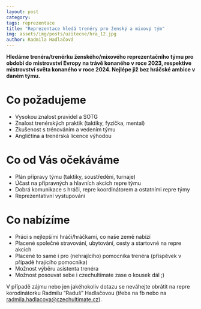 ```yaml
---
layout: post
category:
tags: reprezentace
title: "Reprezentace hledá trenéry pro ženský a mixový tým"
img: assets/img/posts/uzitecne/hra_12.jpg
author: Radmila Hadlačová
---
```


**Hledáme trenéra/trenérku ženského/mixového reprezentačního týmu pro období do mistrovství Evropy na trávě konaného v roce 2023, respektive mistrovství světa konaného v roce 2024. Nejlépe již bez hráčské ambice v daném týmu.**

# Co požadujeme
- Vysokou znalost pravidel a SOTG
- Znalost trenérských praktik (taktiky,  fyzička, mental)
- Zkušenost s trénováním a vedením týmu
- Angličtina a trenérská licence výhodou

# Co od Vás očekáváme
- Plán přípravy týmu (taktiky, soustředění, turnaje) 
- Účast na přípravných a hlavních akcích repre týmu
- Dobrá komunikace s hráči, repre koordinátorem a ostatními repre týmy
- Reprezentativní vystupování

# Co nabízíme
- Práci s nejlepšími hráči/hráčkami, co naše země nabízí
- Placené společné stravování, ubytování, cesty a startovné na repre akcích
- Placené to samé i pro (nehrajícího) pomocníka trenéra (příspěvek v případě hrajícího pomocníka)
- Možnost výběru asistenta trenéra
- Možnost posouvat sebe i czechultimate zase o kousek dál ;)

V případě zájmu nebo jen jakéhokoliv dotazu se neváhejte obrátit na repre korodinátorku Radmilu “Raduš” Hadlačovou (třeba na fb nebo na [radmila.hadlacova@czechultimate.cz](mailto:radmila.hadlacova@czechultimate.cz)).





